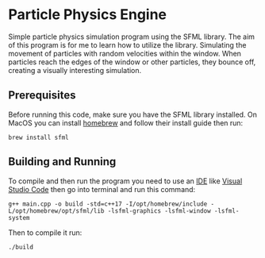 # Particle Physics Engine

Simple particle physics simulation program using the SFML library. The aim of this program is for me to learn how to utilize the library. Simulating the movement of particles with random velocities within the window. When particles reach the edges of the window or other particles, they bounce off, creating a visually interesting simulation.

## Prerequisites
Before running this code, make sure you have the SFML library installed. On MacOS you can install [homebrew](https://brew.sh/) and follow their install guide then run:

```shell
brew install sfml
```

## Building and Running
To compile and then run the program you need to use an [IDE](https://en.wikipedia.org/wiki/Integrated_development_environment) like [Visual Studio Code](https://code.visualstudio.com/) then go into terminal and run this command:

```shell
g++ main.cpp -o build -std=c++17 -I/opt/homebrew/include -L/opt/homebrew/opt/sfml/lib -lsfml-graphics -lsfml-window -lsfml-system
```

Then to compile it run:

```shell
./build
```
